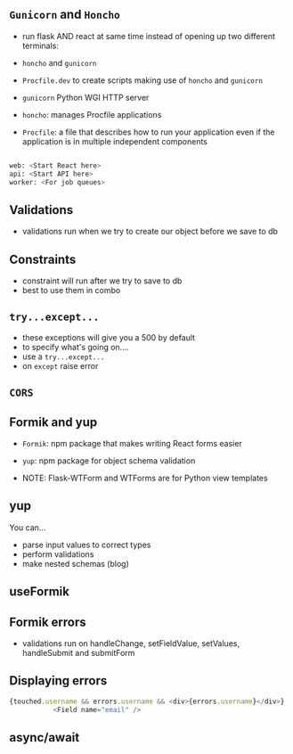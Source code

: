 


## `Gunicorn` and `Honcho`

- run flask AND react at same time instead of opening up two different terminals:
- `honcho` and `gunicorn`
- `Procfile.dev` to create scripts making use of `honcho` and `gunicorn`

- `gunicorn` Python WGI HTTP server
- `honcho`: manages Procfile applications
- `Procfile`: a file that describes how to run your application even if the application is in multiple independent components 

```python

web: <Start React here>
api: <Start API here>
worker: <For job queues>

```


## Validations

- validations run when we try to create our object before we save to db

## Constraints


- constraint will run after we try to save to db
- best to use them in combo


## `try...except...`

- these exceptions will give you a 500 by default
- to specify what's going on....
- use a `try...except...`
- on `except` raise error

## `CORS`

## Formik and yup
- `Formik`: npm package that makes writing React forms easier
- `yup`: npm package for object schema validation

- NOTE: Flask-WTForm and WTForms are for Python view templates

## yup
You can...
- parse input values to correct types
- perform validations
- make nested schemas (blog)
## useFormik

## Formik errors
- validations run on handleChange, setFieldValue, setValues, handleSubmit and submitForm

## Displaying errors

```js
{touched.username && errors.username && <div>{errors.username}</div>}
           <Field name="email" />
```

## async/await